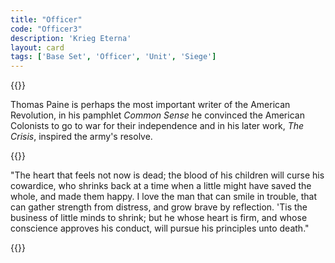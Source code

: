 ```yaml
---
title: "Officer"
code: "Officer3"
description: 'Krieg Eterna'
layout: card
tags: ['Base Set', 'Officer', 'Unit', 'Siege']
---
```

{{<card-detail-page title="Officer3" artwork="Officers from a Cuirassier Regiment in front of a Country House by Édouard Detaille (1897)" >}}
<p>
Thomas Paine is perhaps the most important writer of the American Revolution, in his pamphlet <i>Common Sense</i> he convinced the American Colonists to go to war for their independence and in his later work, <i>The Crisis</i>, inspired the army's resolve.
</p>
{{<card-detail-image file ="lexington.jpg" caption="The Battle of Lexington by William Barnes Wollen (1910)">}}
<p>
"The heart that feels not now is dead; the blood of his children will curse his cowardice, who shrinks back at a time when a little might have saved the whole, and made them happy. I love the man that can smile in trouble, that can gather strength from distress, and grow brave by reflection. 'Tis the business of little minds to shrink; but he whose heart is firm, and whose conscience approves his conduct, will pursue his principles unto death."
</p>
{{</card-detail-page>}}